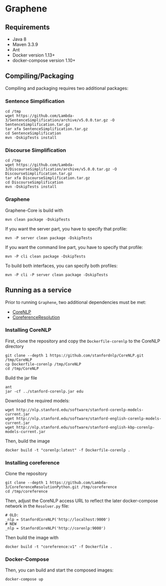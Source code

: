 # Graphene

## Requirements

* Java 8
* Maven 3.3.9
* Ant
* Docker version 1.13+
* docker-compose version 1.10+

## Compiling/Packaging
Compiling and packaging requires two additional packages:

### Sentence Simplification
	cd /tmp
	wget https://github.com/Lambda-3/SentenceSimplification/archive/v5.0.0.tar.gz -O SentenceSimplification.tar.gz
	tar xfa SentenceSimplification.tar.gz
	cd SentenceSimplification
	mvn -DskipTests install

### Discourse Simplification
	cd /tmp
	wget https://github.com/Lambda-3/DiscourseSimplification/archive/v5.0.0.tar.gz -O DiscourseSimplification.tar.gz
	tar xfa DiscourseSimplification.tar.gz
	cd DiscourseSimplification
	mvn -DskipTests install

### Graphene
Graphene-Core is build with

	mvn clean package -DskipTests

If you want the server part, you have to specify that profile:

    mvn -P server clean package -DskipTests

If you want the command line part, you have to specify that profile:

    mvn -P cli clean package -DskipTests
    
To build both interfaces, you can specify both profiles:

    mvn -P cli -P server clean package -DskipTests

## Running as a service

Prior to running `Graphene`, two additional dependencies must be met:
	
* [CoreNLP](https://github.com/stanfordnlp/CoreNLP.git)
* [CoreferenceResolution](https://github.com/Lambda-3/CoreferenceResolutionPython.git)
	
### Installing CoreNLP
First, clone the repository and copy the `Dockerfile-corenlp` to the CoreNLP directory

	git clone --depth 1 https://github.com/stanfordnlp/CoreNLP.git /tmp/CoreNLP
	cp Dockerfile-corenlp /tmp/CoreNLP
	cd /tmp/CoreNLP

Build the jar file

	ant
	jar -cf ../stanford-corenlp.jar edu

Download the required models:
	
	wget http://nlp.stanford.edu/software/stanford-corenlp-models-current.jar
    wget http://nlp.stanford.edu/software/stanford-english-corenlp-models-current.jar
    wget http://nlp.stanford.edu/software/stanford-english-kbp-corenlp-models-current.jar

Then, build the image 

	docker build -t "corenlp:latest" -f Dockerfile-corenlp .

### Installing coreference
Clone the repository

	git clone --depth 1 https://github.com/Lambda-3/CoreferenceResolutionPython.git /tmp/coreference
	cd /tmp/coreference

Then, adjust the CoreNLP access URL to reflect the later docker-compose network in the `Resolver.py` file:

	# OLD:
	_nlp = StanfordCoreNLP('http://localhost:9000')
	# NEW
	_nlp = StanfordCoreNLP('http://corenlp:9000')

Then build the image with

	docker build -t "coreference:v1" -f Dockerfile .

### Docker-Compose

Then, you can build and start the composed images:
	
	docker-compose up